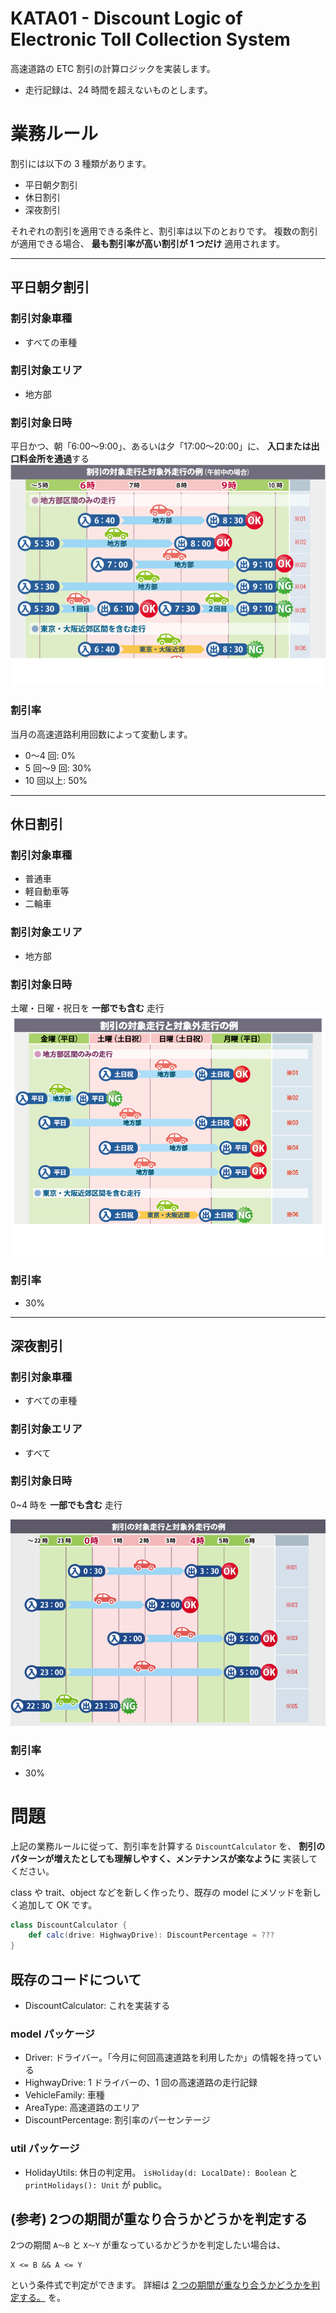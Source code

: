 # KATA01 - Discount Logic of Electronic Toll Collection System

高速道路の ETC 割引の計算ロジックを実装します。

- 走行記録は、24 時間を超えないものとします。

# 業務ルール

割引には以下の 3 種類があります。

- 平日朝夕割引
- 休日割引
- 深夜割引

それぞれの割引を適用できる条件と、割引率は以下のとおりです。
複数の割引が適用できる場合、 **最も割引率が高い割引が 1 つだけ** 適用されます。

---

## 平日朝夕割引

### 割引対象車種

- すべての車種

### 割引対象エリア

- 地方部

### 割引対象日時

平日かつ、朝「6:00〜9:00」、あるいは夕「17:00〜20:00」に、 **入口または出口料金所を通過**する
![平日朝夕割引](./images/morning_or_evening.png)

### 割引率

当月の高速道路利用回数によって変動します。

- 0〜4 回: 0%
- 5 回〜9 回: 30%
- 10 回以上: 50%

---

## 休日割引

### 割引対象車種

- 普通車
- 軽自動車等
- 二輪車

### 割引対象エリア

- 地方部

### 割引対象日時

土曜・日曜・祝日を **一部でも含む** 走行
![休日割引](./images/holiday.png)

### 割引率

- 30%

---

## 深夜割引

### 割引対象車種

- すべての車種

### 割引対象エリア

- すべて

### 割引対象日時

0~4 時を **一部でも含む** 走行

![深夜割引](./images/midnight.jpg)

### 割引率

- 30%

# 問題

上記の業務ルールに従って、割引率を計算する `DiscountCalculator` を、
**割引のパターンが増えたとしても理解しやすく、メンテナンスが楽なように** 実装してください。

class や trait、object などを新しく作ったり、既存の model にメソッドを新しく追加して OK です。

```scala
class DiscountCalculator {
    def calc(drive: HighwayDrive): DiscountPercentage = ???
}
```

## 既存のコードについて

- DiscountCalculator: これを実装する

### model パッケージ

- Driver: ドライバー。「今月に何回高速道路を利用したか」の情報を持っている
- HighwayDrive: 1 ドライバーの、1 回の高速道路の走行記録
- VehicleFamily: 車種
- AreaType: 高速道路のエリア
- DiscountPercentage: 割引率のパーセンテージ

### util パッケージ

- HolidayUtils: 休日の判定用。 `isHoliday(d: LocalDate): Boolean` と `printHolidays(): Unit` が public。

## (参考) 2つの期間が重なり合うかどうかを判定する

2つの期間 `A〜B` と `X〜Y` が重なっているかどうかを判定したい場合は、

```
X <= B && A <= Y
```

という条件式で判定ができます。
詳細は [2 つの期間が重なり合うかどうかを判定する。](https://koseki.hatenablog.com/entry/20111021/range) を。
